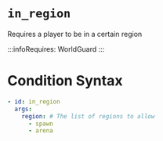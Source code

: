 # `in_region`

Requires a player to be in a certain region


:::infoRequires:
WorldGuard
:::
# Condition Syntax
```yaml
- id: in_region
  args:
    region: # The list of regions to allow
      - spawn
      - arena
```
